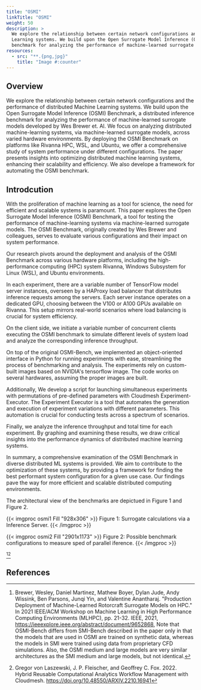 ```yaml
---
title: "OSMI"
linkTitle: "OSMI"
weight: 50
description: >
  We explore the relationship between certain network configurations and the performance of distributed Machine
  Learning systems. We build upon the Open Surrogate Model Inference (OSMI) Benchmark, a distributed inference
  benchmark for analyzing the performance of machine-learned surrogate models
resources:
  - src: "**.{png,jpg}"
    title: "Image #:counter"
---
```


## Overview


We explore the relationship between certain network configurations and
the performance of distributed Machine Learning systems. We build upon
the Open Surrogate Model Inference (OSMI) Benchmark, a distributed
inference benchmark for analyzing the performance of machine-learned
surrogate models developed by Wes Brewer et. Al. We focus on analyzing
distributed machine-learning systems, via machine-learned surrogate
models, across varied hardware environments. By deploying the OSMI
Benchmark on platforms like Rivanna HPC, WSL, and Ubuntu, we offer a
comprehensive study of system performance under different
configurations. The paper presents insights into optimizing
distributed machine learning systems, enhancing their scalability and
efficiency. We also develope a framework for automating the OSMI
benchmark.


## Introdcution


With the proliferation of machine learning as a tool for science, the
need for efficient and scalable systems is paramount. This paper
explores the Open Surrogate Model Inference (OSMI) Benchmark, a tool
for testing the performance of machine-learning systems via
machine-learned surrogate models. The OSMI Benchmark, originally
created by Wes Brewer and colleagues, serves to evaluate various
configurations and their impact on system performance.

Our research pivots around the deployment and analysis of the OSMI
Benchmark across various hardware platforms, including the
high-performance computing (HPC) system Rivanna, Windows Subsystem for
Linux (WSL), and Ubuntu environments.

In each experiment, there are a variable number of TensorFlow model
server instances, overseen by a HAProxy load balancer that distributes
inference requests among the servers. Each server instance operates on
a dedicated GPU, choosing between the V100 or A100 GPUs available on
Rivanna. This setup mirrors real-world scenarios where load balancing
is crucial for system efficiency.

On the client side, we initiate a variable number of concurrent
clients executing the OSMI benchmark to simulate different levels of
system load and analyze the corresponding inference throughput.

On top of the original OSMI-Bench, we implemented an object-oriented
interface in Python for running experiments with ease, streamlining
the process of benchmarking and analysis. The experiments rely on
custom-built images based on NVIDIA's tensorflow image. The code works
on several hardwares, assuming the proper images are built.

Additionally, We develop a script for launching simultaneous
experiments with permutations of pre-defined parameters with Cloudmesh
Experiment-Executor. The Experiment Executor is a tool that automates
the generation and execution of experiment variations with different
parameters. This automation is crucial for conducting tests across a
spectrum of scenarios.

Finally, we analyze the inference throughput and total time for each
experiment. By graphing and examining these results, we draw critical
insights into the performance dynamics of distributed machine learning
systems.

In summary, a comprehensive examination of the OSMI Benchmark in
diverse distributed ML systems is provided. We aim to contribute to
the optimization of these systems, by providing a framework for
finding the best performant system configuration for a given use
case. Our findings pave the way for more efficient and scalable
distributed computing environments.

The architectural view of the benchmarks are depictued in Figure 1 and
Figure 2.


{{< imgproc osmi1 Fill "928x306" >}}
Figure 1: Surrogate calculations via a Inference Server.
{{< /imgproc >}}

{{< imgproc osmi2 Fill "2901x1173" >}}
Figure 2: Possible benchmark configurations to measure sped of parallel iference.
{{< /imgproc >}}



[^1][^2]

## References

[^1]: Brewer, Wesley, Daniel Martinez, Mathew Boyer, Dylan Jude, Andy
Wissink, Ben Parsons, Junqi Yin, and Valentine Anantharaj. "Production
Deployment of Machine-Learned Rotorcraft Surrogate Models on HPC." In
2021 IEEE/ACM Workshop on Machine Learning in High Performance
Computing Environments (MLHPC), pp. 21-32. IEEE, 2021,
<https://ieeexplore.ieee.org/abstract/document/9652868>, Note that
OSMI-Bench differs from SMI-Bench described in the paper only in that
the models that are used in OSMI are trained on synthetic data,
whereas the models in SMI were trained using data from proprietary CFD
simulations. Also, the OSMI medium and large models are very similar
architectures as the SMI medium and large models, but not identical.


[^2]: Gregor von Laszewski, J. P. Fleischer, and Geoffrey
C. Fox. 2022. Hybrid Reusable Computational Analytics Workflow
Management with Cloudmesh. https://doi.org/10.48550/ARXIV.2210.16941

